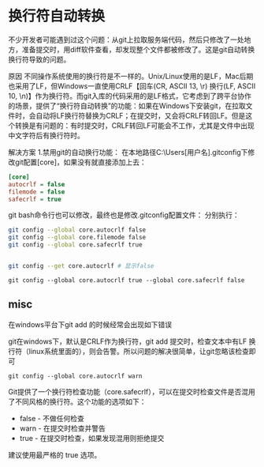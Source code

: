 # 换行符自动转换

不少开发者可能遇到过这个问题：从git上拉取服务端代码，然后只修改了一处地方，准备提交时，用diff软件查看，却发现整个文件都被修改了。这是git自动转换换行符导致的问题。

原因
不同操作系统使用的换行符是不一样的。Unix/Linux使用的是LF，Mac后期也采用了LF，但Windows一直使用CRLF【回车(CR, ASCII 13, \r) 换行(LF, ASCII 10, \n)】作为换行符。而git入库的代码采用的是LF格式，它考虑到了跨平台协作的场景，提供了“换行符自动转换”的功能：如果在Windows下安装git，在拉取文件时，会自动将LF换行符替换为CRLF；在提交时，又会将CRLF转回LF。但是这个转换是有问题的：有时提交时，CRLF转回LF可能会不工作，尤其是文件中出现中文字符后有换行符时。


解决方案
1.禁用git的自动换行功能：
在本地路径C:\Users\[用户名]\.gitconfig下修改git配置[core]，如果没有就直接添加上去：
``` ini
[core]
autocrlf = false
filemode = false
safecrlf = true
```
git bash命令行也可以修改，最终也是修改.gitconfig配置文件：
分别执行：
``` bash
git config --global core.autocrlf false 
git config --global core.filemode false 
git config --global core.safecrlf true


git config --get core.autocrlf # 显示false
```

`git config --global core.autocrlf true --global core.safecrlf false`


## misc
在windows平台下git add 的时候经常会出现如下错误

git在windows下，默认是CRLF作为换行符，git add 提交时，检查文本中有LF 换行符（linux系统里面的），则会告警。所以问题的解决很简单，让git忽略该检查即可

`git config --global core.autocrlf warn `

Git提供了一个换行符检查功能（core.safecrlf），可以在提交时检查文件是否混用了不同风格的换行符。这个功能的选项如下：

* false - 不做任何检查
* warn - 在提交时检查并警告
* true - 在提交时检查，如果发现混用则拒绝提交

建议使用最严格的 true 选项。

